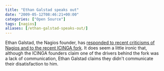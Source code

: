 ```yaml
---
title: "Ethan Galstad speaks out"
date: "2009-05-12T08:46:21+00:00"
categories: ["Open Source"]
tags: [nagios]
aliases: [/ethan-galstad-speaks-out/]
---
```


Ethan Galstad, the Nagios founder, has [responded to recent criticisms of Nagios and to the recent ICINGA fork](http://community.nagios.org/2009/05/11/nagios-a-fork-in-the-road/). It does seem a little ironic that, although the ICINGA founders claim one of the drivers behind the fork was a lack of communication, Ethan Galstad claims they didn't communicate their disatisfaction to him.
